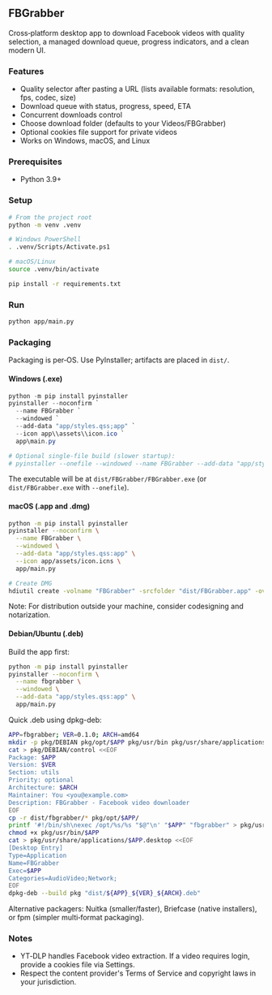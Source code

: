 ## FBGrabber

Cross‑platform desktop app to download Facebook videos with quality selection, a managed download queue, progress indicators, and a clean modern UI.

### Features
- Quality selector after pasting a URL (lists available formats: resolution, fps, codec, size)
- Download queue with status, progress, speed, ETA
- Concurrent downloads control
- Choose download folder (defaults to your Videos/FBGrabber)
- Optional cookies file support for private videos
- Works on Windows, macOS, and Linux

### Prerequisites
- Python 3.9+

### Setup
```bash
# From the project root
python -m venv .venv

# Windows PowerShell
. .venv/Scripts/Activate.ps1

# macOS/Linux
source .venv/bin/activate

pip install -r requirements.txt
```

### Run
```bash
python app/main.py
```

### Packaging
Packaging is per‑OS. Use PyInstaller; artifacts are placed in `dist/`.

#### Windows (.exe)
```powershell
python -m pip install pyinstaller
pyinstaller --noconfirm `
  --name FBGrabber `
  --windowed `
  --add-data "app/styles.qss;app" `
  --icon app\\assets\\icon.ico `
  app\main.py

# Optional single-file build (slower startup):
# pyinstaller --onefile --windowed --name FBGrabber --add-data "app/styles.qss;app" app\main.py
```

The executable will be at `dist/FBGrabber/FBGrabber.exe` (or `dist/FBGrabber.exe` with `--onefile`).

#### macOS (.app and .dmg)
```bash
python -m pip install pyinstaller
pyinstaller --noconfirm \
  --name FBGrabber \
  --windowed \
  --add-data "app/styles.qss:app" \
  --icon app/assets/icon.icns \
  app/main.py

# Create DMG
hdiutil create -volname "FBGrabber" -srcfolder "dist/FBGrabber.app" -ov -format UDZO "dist/FBGrabber.dmg"
```

Note: For distribution outside your machine, consider codesigning and notarization.

#### Debian/Ubuntu (.deb)
Build the app first:
```bash
python -m pip install pyinstaller
pyinstaller --noconfirm \
  --name fbgrabber \
  --windowed \
  --add-data "app/styles.qss:app" \
  app/main.py
```

Quick .deb using dpkg-deb:
```bash
APP=fbgrabber; VER=0.1.0; ARCH=amd64
mkdir -p pkg/DEBIAN pkg/opt/$APP pkg/usr/bin pkg/usr/share/applications
cat > pkg/DEBIAN/control <<EOF
Package: $APP
Version: $VER
Section: utils
Priority: optional
Architecture: $ARCH
Maintainer: You <you@example.com>
Description: FBGrabber - Facebook video downloader
EOF
cp -r dist/fbgrabber/* pkg/opt/$APP/
printf '#!/bin/sh\nexec /opt/%s/%s "$@"\n' "$APP" "fbgrabber" > pkg/usr/bin/$APP
chmod +x pkg/usr/bin/$APP
cat > pkg/usr/share/applications/$APP.desktop <<EOF
[Desktop Entry]
Type=Application
Name=FBGrabber
Exec=$APP
Categories=AudioVideo;Network;
EOF
dpkg-deb --build pkg "dist/${APP}_${VER}_${ARCH}.deb"
```

Alternative packagers: Nuitka (smaller/faster), Briefcase (native installers), or fpm (simpler multi‑format packaging).

### Notes
- YT‑DLP handles Facebook video extraction. If a video requires login, provide a cookies file via Settings.
- Respect the content provider's Terms of Service and copyright laws in your jurisdiction.



